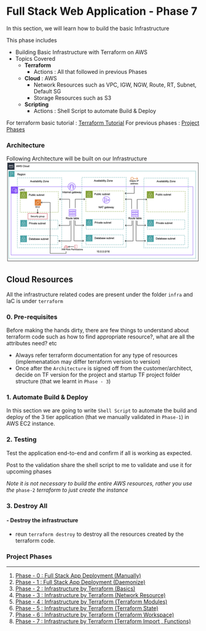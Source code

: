 # Full Stack Web Application - Phase 7
In this section, we will learn how to build the basic Infrastructure

This phase includes

- Building Basic Infrastructure with Terraform on AWS
- Topics Covered
  - **Terraform** 
    - Actions : All that followed in previous Phases
  - **Cloud** : AWS
    - Network Resources such as VPC, IGW, NGW, Route, RT, Subnet, Default SG
    - Storage Resources such as S3
  - **Scripting**
    - Actions : Shell Script to automate Build & Deploy

For terraform basic tutorial : [Terraform Tutorial](infra/terraform/README.md)
For previous phases : [Project Phases](#project-phases) 

### Architecture
Following Architecture will be built on our Infrastructure
![Screenshot](img/module-vpc-ec2-sg.png)

  
## Cloud Resources 
All the infrastructure related codes are present under the folder `infra` and IaC is under `terraform`
### 0. Pre-requisites
Before making the hands dirty, there are few things to understand about terraform code such as how to find appropriate resource?, what are all the attributes need? etc
- Always refer terraform documentation for any type of resources (implemenatation may differ terraform version to version)
- Once after the `Architecture` is signed off from the customer/architect, decide on TF version for the project and startup TF project folder structure (that we learnt in `Phase - 3`)


 ### 1. Automate Build & Deploy
In this section we are going to write `Shell Script` to automate the build and deploy of the 3 tier application (that we manually validated in `Phase-1`) in AWS EC2 instance.

 ### 2. Testing
Test the application end-to-end and confirm if all is working as expected.

Post to the validation share the shell script to me to validate and use it for upcoming phases
    
  *Note it is not necessary to build the entire AWS resources, rather you use the* `phase-2` *terraform to just create the instance*
 ### 3. Destroy All
 #### - Destroy the infrastructure
 - reun `terraform destroy` to destroy all the resources created by the terraform code.


### Project Phases
-------
1. [Phase - 0 : Full Stack App Deployment (Manually)](https://github.com/jumisa/ems-ops/tree/phase-0)
1. [Phase - 1 : Full Stack App Deployment (Daemonize)](https://github.com/jumisa/ems-ops/tree/phase-1)
1. [Phase - 2 : Infrastructure by Terraform (Basics)](https://github.com/jumisa/ems-ops/tree/phase-2)
1. [Phase - 3 : Infrastructure by Terraform (Network Resource)](https://github.com/jumisa/ems-ops/tree/phase-3)
1. [Phase - 4 : Infrastructure by Terraform (Terraform Modules)](https://github.com/jumisa/ems-ops/tree/phase-4)
2. [Phase - 5 : Infrastructure by Terraform (Terraform State)](https://github.com/jumisa/ems-ops/tree/phase-5)
3. [Phase - 6 : Infrastructure by Terraform (Terraform Workspace)](https://github.com/jumisa/ems-ops/tree/phase-6)
4. [Phase - 7 : Infrastructure by Terraform (Terraform Import , Functions)](https://github.com/jumisa/ems-ops/tree/phase-7)
